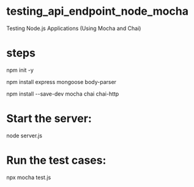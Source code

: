 # testing_api_endpoint_node_mocha
Testing Node.js Applications (Using Mocha and  Chai)

# steps

npm init -y

npm install express mongoose body-parser

npm install --save-dev mocha chai chai-http

# Start the server:

node server.js

# Run the test cases:

npx mocha test.js

